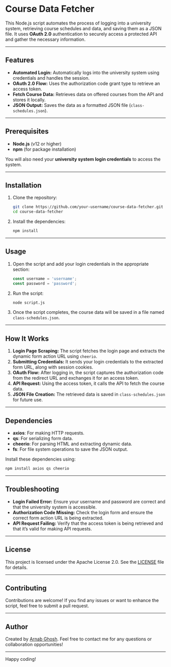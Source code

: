 
# Course Data Fetcher

This Node.js script automates the process of logging into a university system, retrieving course schedules and data, and saving them as a JSON file. It uses **OAuth 2.0** authentication to securely access a protected API and gather the necessary information.

---

## Features

- **Automated Login:** Automatically logs into the university system using credentials and handles the session.
- **OAuth 2.0 Flow:** Uses the authorization code grant type to retrieve an access token.
- **Fetch Course Data:** Retrieves data on offered courses from the API and stores it locally.
- **JSON Output:** Saves the data as a formatted JSON file (`class-schedules.json`).

---

## Prerequisites

- **Node.js** (v12 or higher)
- **npm** (for package installation)

You will also need your **university system login credentials** to access the system.

---

## Installation

1. Clone the repository:
   ```bash
   git clone https://github.com/your-username/course-data-fetcher.git
   cd course-data-fetcher
   ```

2. Install the dependencies:
   ```bash
   npm install
   ```

---

## Usage

1. Open the script and add your login credentials in the appropriate section:
   ```javascript
   const username = 'username';
   const password = 'password';
   ```

2. Run the script:
   ```bash
   node script.js
   ```

3. Once the script completes, the course data will be saved in a file named `class-schedules.json`.

---

## How It Works

1. **Login Page Scraping:** The script fetches the login page and extracts the dynamic form action URL using `cheerio`.
2. **Submitting Credentials:** It sends your login credentials to the extracted form URL, along with session cookies.
3. **OAuth Flow:** After logging in, the script captures the authorization code from the redirect URL and exchanges it for an access token.
4. **API Request:** Using the access token, it calls the API to fetch the course data.
5. **JSON File Creation:** The retrieved data is saved in `class-schedules.json` for future use.

---

## Dependencies

- **axios**: For making HTTP requests.
- **qs**: For serializing form data.
- **cheerio**: For parsing HTML and extracting dynamic data.
- **fs**: For file system operations to save the JSON output.

Install these dependencies using:
```bash
npm install axios qs cheerio
```

---

## Troubleshooting

- **Login Failed Error:** Ensure your username and password are correct and that the university system is accessible.
- **Authorization Code Missing:** Check the login form and ensure the correct form action URL is being extracted.
- **API Request Failing:** Verify that the access token is being retrieved and that it’s valid for making API requests.

---

## License

This project is licensed under the Apache License 2.0. See the [LICENSE](./LICENSE) file for details.

---

## Contributing

Contributions are welcome! If you find any issues or want to enhance the script, feel free to submit a pull request.

---

## Author

Created by [Arnab Ghosh](https://github.com/ags-arnab). Feel free to contact me for any questions or collaboration opportunities!

---

Happy coding!
